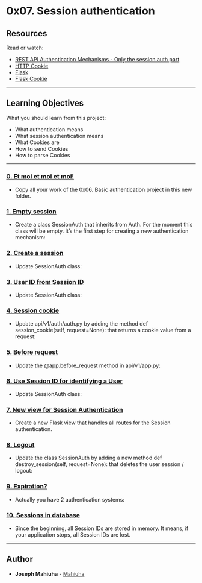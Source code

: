 # 0x07. Session authentication

## Resources

Read or watch:

* [REST API Authentication Mechanisms - Only the session auth part](https://intranet.hbtn.io/rltoken/2BkSCmFq5HYwztDCQuAwvg)
* [HTTP Cookie](https://intranet.hbtn.io/rltoken/NMb6uXgVOVq0Tv7x_dbLEA)
* [Flask](https://intranet.hbtn.io/rltoken/D0AUceSjWti95ffW06MTHQ)
* [Flask Cookie](https://intranet.hbtn.io/rltoken/-TgSvgacXt556tD3bMFXcg)

---

## Learning Objectives

What you should learn from this project:

* What authentication means
* What session authentication means
* What Cookies are
* How to send Cookies
* How to parse Cookies

---

### [0. Et moi et moi et moi!](./api/v1/app.py)

* Copy all your work of the 0x06. Basic authentication project in this new folder.

### [1. Empty session](./api/v1/auth/session_auth.py)

* Create a class SessionAuth that inherits from Auth. For the moment this class will be empty. It’s the first step for creating a new authentication mechanism:

### [2. Create a session](./api/v1/auth/session_auth.py)

* Update SessionAuth class:

### [3. User ID from Session ID](./api/v1/auth/session_auth.py)

* Update SessionAuth class:

### [4. Session cookie](./api/v1/auth/auth.py)

* Update api/v1/auth/auth.py by adding the method def session_cookie(self, request=None): that returns a cookie value from a request:

### [5. Before request](./api/v1/app.py)

* Update the @app.before_request method in api/v1/app.py:

### [6. Use Session ID for identifying a User](./api/v1/auth/session_auth.py)

* Update SessionAuth class:

### [7. New view for Session Authentication](./api/v1/views/session_auth.py)

* Create a new Flask view that handles all routes for the Session authentication.

### [8. Logout](./api/v1/auth/session_auth.py)

* Update the class SessionAuth by adding a new method def destroy_session(self, request=None): that deletes the user session / logout:

### [9. Expiration?](./api/v1/auth/session_exp_auth.py)

* Actually you have 2 authentication systems:

### [10. Sessions in database](./api/v1/auth/session_db_auth.py)

* Since the beginning, all Session IDs are stored in memory. It means, if your application stops, all Session IDs are lost.

---

## Author

* **Joseph Mahiuha** - [Mahiuha](https://github.com/Mahiuha)
